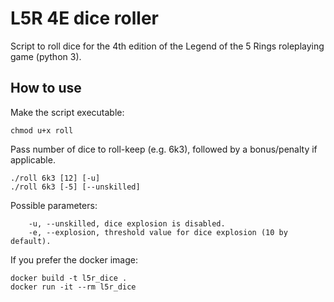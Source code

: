 # L5R 4E dice roller

Script to roll dice for the 4th edition of the Legend of the 5 Rings roleplaying game (python 3).

## How to use

Make the script executable:
```shell
chmod u+x roll
```

Pass number of dice to roll-keep (e.g. 6k3), followed by a bonus/penalty if applicable.
```shell
./roll 6k3 [12] [-u]
./roll 6k3 [-5] [--unskilled]
```

Possible parameters:
```
    -u, --unskilled, dice explosion is disabled.
    -e, --explosion, threshold value for dice explosion (10 by default).
```

If you prefer the docker image:
```shell
docker build -t l5r_dice .
docker run -it --rm l5r_dice
```
